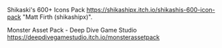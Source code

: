 
Shikaski's 600+ Icons Pack 
https://shikashipx.itch.io/shikashis-600-icon-pack
"Matt Firth (shikashipx)".

Monster Asset Pack - Deep Dive Game Studio
https://deepdivegamestudio.itch.io/monsterassetpack